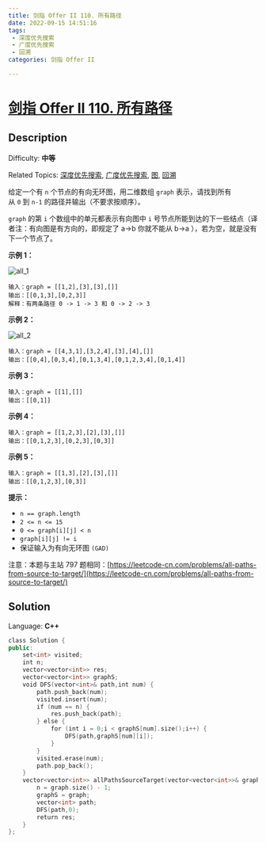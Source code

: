 ```yaml
---
title: 剑指 Offer II 110. 所有路径
date: 2022-09-15 14:51:16
tags:
 - 深度优先搜索
 - 广度优先搜索
 - 回溯
categories: 剑指 Offer II

---
```


# [剑指 Offer II 110\. 所有路径](https://leetcode.cn/problems/bP4bmD/)

## Description

Difficulty: **中等**  

Related Topics: [深度优先搜索](https://leetcode.cn/tag/depth-first-search/), [广度优先搜索](https://leetcode.cn/tag/breadth-first-search/), [图](https://leetcode.cn/tag/graph/), [回溯](https://leetcode.cn/tag/backtracking/)


给定一个有 `n` 个节点的有向无环图，用二维数组 `graph` 表示，请找到所有从 `0` 到 `n-1` 的路径并输出（不要求按顺序）。

`graph` 的第 `i` 个数组中的单元都表示有向图中 `i` 号节点所能到达的下一些结点（译者注：有向图是有方向的，即规定了 a→b 你就不能从 b→a ），若为空，就是没有下一个节点了。

**示例 1：**

![all_1](https://cdn.staticaly.com/gh/Poseidon-HL/image-hosting@master/20220915/all_1.5xiwjx00sus0.webp)

```
输入：graph = [[1,2],[3],[3],[]]
输出：[[0,1,3],[0,2,3]]
解释：有两条路径 0 -> 1 -> 3 和 0 -> 2 -> 3
```

**示例 2：**

![all_2](https://cdn.staticaly.com/gh/Poseidon-HL/image-hosting@master/20220915/all_2.7a34rwz7nh80.webp)

```
输入：graph = [[4,3,1],[3,2,4],[3],[4],[]]
输出：[[0,4],[0,3,4],[0,1,3,4],[0,1,2,3,4],[0,1,4]]
```

**示例 3：**

```
输入：graph = [[1],[]]
输出：[[0,1]]
```

**示例 4：**

```
输入：graph = [[1,2,3],[2],[3],[]]
输出：[[0,1,2,3],[0,2,3],[0,3]]
```

**示例 5：**

```
输入：graph = [[1,3],[2],[3],[]]
输出：[[0,1,2,3],[0,3]]
```

**提示：**

*   `n == graph.length`
*   `2 <= n <= 15`
*   `0 <= graph[i][j] < n`
*   `graph[i][j] != i` 
*   保证输入为有向无环图 `(GAD)`

注意：本题与主站 797 题相同：[https://leetcode-cn.com/problems/all-paths-from-source-to-target/](https://leetcode-cn.com/problems/all-paths-from-source-to-target/)


## Solution

Language: **C++**

```c++
class Solution {
public:
    set<int> visited;
    int n;
    vector<vector<int>> res;
    vector<vector<int>> graphS;
    void DFS(vector<int>& path,int num) {
        path.push_back(num);
        visited.insert(num);
        if (num == n) {
            res.push_back(path);
        } else {
            for (int i = 0;i < graphS[num].size();i++) {
                DFS(path,graphS[num][i]);
            }
        }
        visited.erase(num);
        path.pop_back();
    }
    vector<vector<int>> allPathsSourceTarget(vector<vector<int>>& graph) {
        n = graph.size() - 1;
        graphS = graph;
        vector<int> path;
        DFS(path,0);
        return res;
    }
};
```